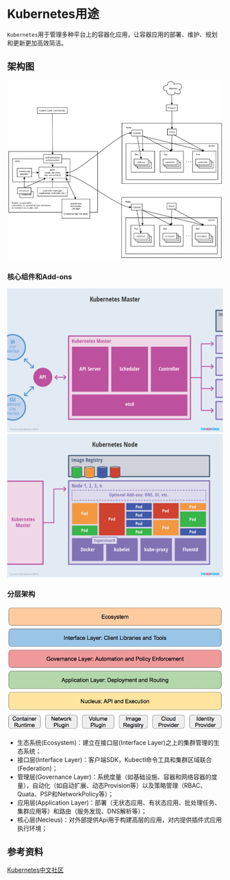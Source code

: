 # Kubernetes用途

`Kubernetes`用于管理多种平台上的容器化应用，让容器应用的部署、维护、规划和更新更加高效简洁。

## 架构图

<img src="images/architecture1.jpg"  />

### 核心组件和Add-ons

<img src="images/architecture2.png">
<img src="images/architecture3.png">

### 分层架构

<img src="images/architecture4.jpg">

* 生态系统(Ecosystem)：建立在接口层(Interface Layer)之上的集群管理的生态系统；
* 接口层(Interface Layer)：客户端SDK，Kubectl命令工具和集群区域联合(Federation)；
* 管理层(Governance Layer)：系统度量（如基础设施、容器和网络容器的度量），自动化（如自动扩展、动态Provision等）以及策略管理（RBAC、Quata、PSP和NetworkPolicy等）；
* 应用层(Application Layer)：部署（无状态应用、有状态应用、批处理任务、集群应用等）和路由（服务发现、DNS解析等）；
* 核心层(Necleus)：对外部提供Api用于构建高层的应用，对内提供插件式应用执行环境；

## 参考资料

[Kubernetes中文社区](https://www.kubernetes.org.cn/kubernetes%E8%AE%BE%E8%AE%A1%E6%9E%B6%E6%9E%84)
